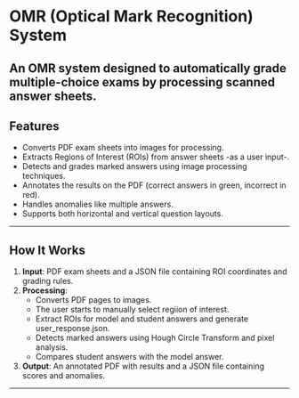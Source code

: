 # OMR (Optical Mark Recognition) System

An OMR system designed to automatically grade multiple-choice exams by processing scanned answer sheets. 
---

## **Features**
- Converts PDF exam sheets into images for processing.
- Extracts Regions of Interest (ROIs) from answer sheets -as a user input-.
- Detects and grades marked answers using image processing techniques.
- Annotates the results on the PDF (correct answers in green, incorrect in red).
- Handles anomalies like multiple answers.
- Supports both horizontal and vertical question layouts.

---

## **How It Works**
1. **Input**: PDF exam sheets and a JSON file containing ROI coordinates and grading rules.
2. **Processing**:
   - Converts PDF pages to images.
   - The user starts to manually select regiion of interest.
   - Extract ROIs for model and student answers and generate user_response.json.
   - Detects marked answers using Hough Circle Transform and pixel analysis.
   - Compares student answers with the model answer.
3. **Output**: An annotated PDF with results and a JSON file containing scores and anomalies.

---
